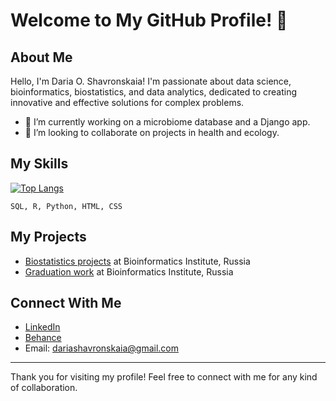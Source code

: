 # Welcome to My GitHub Profile! 👋

## About Me

Hello, I'm Daria O. Shavronskaia! I'm passionate about data science, bioinformatics, biostatistics, and data analytics, dedicated to creating innovative and effective solutions for complex problems.

- 🔭 I’m currently working on a microbiome database and a Django app.
- 👯 I’m looking to collaborate on projects in health and ecology.

## My Skills

[![Top Langs](https://github-readme-stats.vercel.app/api/top-langs/?username=shavronya&layout=compact)](https://github.com/anuraghazra/github-readme-stats)

`SQL, R, Python, HTML, CSS`

## My Projects

- [Biostatistics projects](https://github.com/shavronya/biostat2022) at Bioinformatics Institute, Russia
- [Graduation work](https://github.com/flajole/TCGA_SKCM) at Bioinformatics Institute, Russia

## Connect With Me

- [LinkedIn](https://www.linkedin.com/in/daria-shavronskaia-2aa880255/)
- [Behance](https://www.behance.net/76cd22f9/projects)
- Email: dariashavronskaia@gmail.com

---

Thank you for visiting my profile! Feel free to connect with me for any kind of collaboration.

